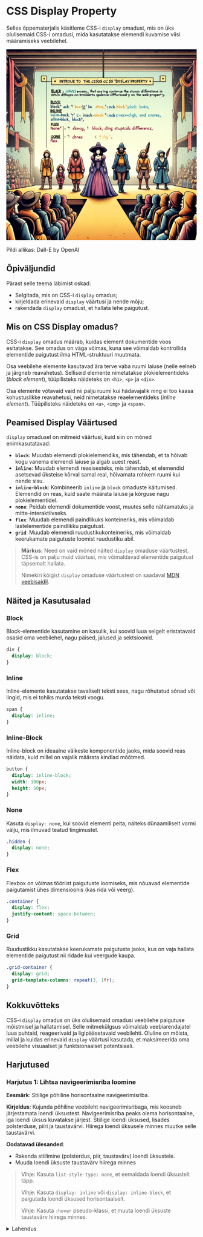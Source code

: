 # CSS Display Property

Selles õppematerjalis käsitleme CSS-i `display` omadust, mis on üks olulisemaid CSS-i omadusi, mida kasutatakse elemendi kuvamise viisi määramiseks veebilehel.

![CSS Display](CSS-Display.webp)

Pildi allikas: Dall-E by OpenAI

## Õpiväljundid

Pärast selle teema läbimist oskad:

- Selgitada, mis on CSS-i `display` omadus;
- kirjeldada erinevaid `display` väärtusi ja nende mõju;
- rakendada `display` omadust, et hallata lehe paigutust.

## Mis on CSS Display omadus?

CSS-i `display` omadus määrab, kuidas element dokumentide voos esitatakse. See omadus on väga võimas, kuna see võimaldab kontrollida elementide paigutust ilma HTML-struktuuri muutmata.

Osa veebilehe elemente kasutavad ära terve vaba ruumi laiuse (neile eelneb ja järgneb reavahetus). Selliseid elemente nimetatakse plokielementideks (*block element*), tüüpilisteks näideteks on `<h1>`, `<p>` ja `<div>`.

Osa elemente võtavaid vaid nii palju ruumi kui hädavajalik ning ei too kaasa kohustuslikke reavahetusi, neid nimetatakse reaelementideks (*inline element*). Tüüpilisteks näideteks on `<a>`, `<img>` ja `<span>`.

## Peamised Display Väärtused

`display` omadusel on mitmeid väärtusi, kuid siin on mõned enimkasutatavad:

- **`block`**: Muudab elemendi plokielemendiks, mis tähendab, et ta hõivab kogu vanema elemendi laiuse ja algab uuest reast.
- **`inline`**: Muudab elemendi reasisesteks, mis tähendab, et elemendid asetsevad üksteise kõrval samal real, hõivamata rohkem ruumi kui nende sisu.
- **`inline-block`**: Kombineerib `inline` ja `block` omaduste käitumised. Elemendid on reas, kuid saate määrata laiuse ja kõrguse nagu plokielementidel.
- **`none`**: Peidab elemendi dokumentide voost, muutes selle nähtamatuks ja mitte-interaktiivseks.
- **`flex`**: Muudab elemendi paindlikuks konteineriks, mis võimaldab lastelementide paindlikku paigutust.
- **`grid`**: Muudab elemendi ruudustikukonteineriks, mis võimaldab keerukamate paigutuste loomist ruudustiku abil.

> **Märkus:** Need on vaid mõned näited `display` omaduse väärtustest. CSS-is on palju muid väärtusi, mis võimaldavad elementide paigutust täpsemalt hallata.
>
> Nimekiri kõigist `display` omaduse väärtustest on saadaval [MDN veebisaidil](https://developer.mozilla.org/en-US/docs/Web/CSS/display).

## Näited ja Kasutusalad

### Block

Block-elementide kasutamine on kasulik, kui soovid luua selgelt eristatavaid osasid oma veebilehel, nagu päised, jalused ja sektsioonid.

```css
div {
  display: block;
}
```

### Inline

Inline-elemente kasutatakse tavaliselt teksti sees, nagu rõhutatud sõnad või lingid, mis ei tohiks murda teksti voogu.

```css
span {
  display: inline;
}
```

### Inline-Block

Inline-block on ideaalne väikeste komponentide jaoks, mida soovid reas näidata, kuid millel on vajalik määrata kindlad mõõtmed.

```css
button {
  display: inline-block;
  width: 100px;
  height: 50px;
}
```

### None

Kasuta `display: none`, kui soovid elementi peita, näiteks dünaamiliselt vormi välju, mis ilmuvad teatud tingimustel.

```css
.hidden {
  display: none;
}
```

### Flex

Flexbox on võimas tööriist paigutuste loomiseks, mis nõuavad elementide paigutamist ühes dimensioonis (kas rida või veerg).

```css
.container {
  display: flex;
  justify-content: space-between;
}
```

### Grid

Ruudustikku kasutatakse keerukamate paigutuste jaoks, kus on vaja hallata elementide paigutust nii ridade kui veergude kaupa.

```css
.grid-container {
  display: grid;
  grid-template-columns: repeat(3, 1fr);
}
```

## Kokkuvõtteks

CSS-i `display` omadus on üks olulisemaid omadusi veebilehe paigutuse mõistmisel ja hallatamisel. Selle mitmekülgsus võimaldab veebiarendajatel luua puhtaid, reageerivaid ja ligipääsetavaid veebilehti. Oluline on mõista, millal ja kuidas erinevaid `display` väärtusi kasutada, et maksimeerida oma veebilehe visuaalset ja funktsionaalset potentsiaali.

## Harjutused

### Harjutus 1: Lihtsa navigeerimisriba loomine

**Eesmärk**: Stiilige põhiline horisontaalne navigeerimisriba.

**Kirjeldus**: Kujunda põhiline veebileht navigeerimisribaga, mis koosneb järjestamata loendi üksustest. Navigeerimisriba peaks olema horisontaalne, iga loendi üksus kuvatakse järjest. Stiilige loendi üksused, lisades polsterduse, piiri ja taustavärvi. Hiirega loendi üksusele minnes muutke selle taustavärvi.

**Oodatavad ülesanded**:

- Rakenda stiilimine (polsterdus, piir, taustavärv) loendi üksustele.
- Muuda loendi üksuste taustavärv hiirega minnes

> Vihje: Kasuta `list-style-type: none`, et eemaldada loendi üksustelt täpp.
>
> Vihje: Kasuta `display: inline` või `display: inline-block`, et paigutada loendi üksused horisontaalselt.
>
> Vihje: Kasuta `:hover` pseudo-klassi, et muuta loendi üksuste taustavärv hiirega minnes.

<details>
<summary>Lahendus</summary>

```html
<!DOCTYPE html>
<html>
  <head>
    <title>Lihtsa navigeerimisriba loomine</title>
    <link rel="stylesheet" href="style.css">
  </head>
  <body>
    <ul>
      <li>Avaleht</li>
      <li>Meist

</li>
      <li>Kontakt</li>
    </ul>
  </body>
</html>
```

```css
ul {
  list-style-type: none;
  margin: 0;
  padding: 0;
}

li {
  display: inline-block;
  padding: 10px;
  border: 1px solid black;
  background-color: yellow;
}

li:hover {
  background-color: red;
}
```

</details>
